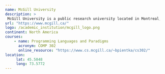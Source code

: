 ```yaml
---
name: McGill University 
description: >
 McGill University is a public research university located in Montreal, Quebec, Canada.
url: "https://www.mcgill.ca/"
logo: /academic_institution/mcgill_logo.png
continent: North America
courses:
    - name: Programming Languages and Paradigms 
      acronym: COMP 302
      online_resource: "https://www.cs.mcgill.ca/~bpientka/cs302/"
location:
     lat: 45.5048
     long: 73.5772
---
```




